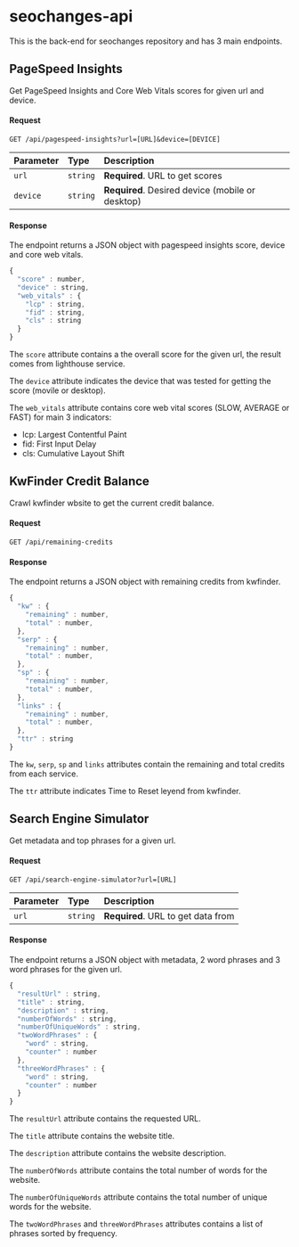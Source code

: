 # seochanges-api

This is the back-end for seochanges repository and has 3 main endpoints.

## PageSpeed Insights

Get PageSpeed Insights and Core Web Vitals scores for given url and device.

#### Request

```http
GET /api/pagespeed-insights?url=[URL]&device=[DEVICE]
```

| Parameter | Type     | Description                                      |
| :-------- | :------- | :----------------------------------------------- |
| `url`     | `string` | **Required**. URL to get scores                  |
| `device`  | `string` | **Required**. Desired device (mobile or desktop) |

#### Response

The endpoint returns a JSON object with pagespeed insights score, device and core web vitals.

```javascript
{
  "score" : number,
  "device" : string,
  "web_vitals" : {
    "lcp" : string,
    "fid" : string,
    "cls" : string
  }
}
```

The `score` attribute contains a the overall score for the given url, the result comes from lighthouse service.

The `device` attribute indicates the device that was tested for getting the score (movile or desktop).

The `web_vitals` attribute contains core web vital scores (SLOW, AVERAGE or FAST) for main 3 indicators:

- lcp: Largest Contentful Paint
- fid: First Input Delay
- cls: Cumulative Layout Shift

## KwFinder Credit Balance

Crawl kwfinder wbsite to get the current credit balance.

#### Request

```http
GET /api/remaining-credits
```

#### Response

The endpoint returns a JSON object with remaining credits from kwfinder.

```javascript
{
  "kw" : {
    "remaining" : number,
    "total" : number,
  },
  "serp" : {
    "remaining" : number,
    "total" : number,
  },
  "sp" : {
    "remaining" : number,
    "total" : number,
  },
  "links" : {
    "remaining" : number,
    "total" : number,
  },
  "ttr" : string
}
```

The `kw`, `serp`, `sp` and `links` attributes contain the remaining and total credits from each service.

The `ttr` attribute indicates Time to Reset leyend from kwfinder.

## Search Engine Simulator

Get metadata and top phrases for a given url.

#### Request

```http
GET /api/search-engine-simulator?url=[URL]
```

| Parameter | Type     | Description                        |
| :-------- | :------- | :--------------------------------- |
| `url`     | `string` | **Required**. URL to get data from |

#### Response

The endpoint returns a JSON object with metadata, 2 word phrases and 3 word phrases for the given url.

```javascript
{
  "resultUrl" : string,
  "title" : string,
  "description" : string,
  "numberOfWords" : string,
  "numberOfUniqueWords" : string,
  "twoWordPhrases" : {
    "word" : string,
    "counter" : number
  },
  "threeWordPhrases" : {
    "word" : string,
    "counter" : number
  }
}
```

The `resultUrl` attribute contains the requested URL.

The `title` attribute contains the website title.

The `description` attribute contains the website description.

The `numberOfWords` attribute contains the total number of words for the website.

The `numberOfUniqueWords` attribute contains the total number of unique words for the website.

The `twoWordPhrases` and `threeWordPhrases` attributes contains a list of phrases sorted by frequency.
